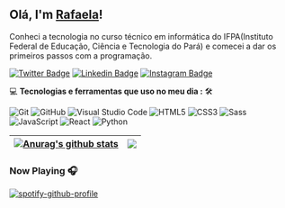 ## Olá, I'm <a href="https://linkedin.com/in/rafaelafccorrea" target="_blank">Rafaela</a>!

Conheci a tecnologia no curso técnico em informática do IFPA(Instituto Federal de Educação, Ciência e Tecnologia do Pará) e comecei a dar os primeiros passos com a programação. 


[![Twitter Badge](https://img.shields.io/badge/-@rafaelacorrea1-blue?style=flat-square&logo=Twitter&logoColor=white&link=https://twitter.com/rafaelacorrea1)](https://twitter.com/rafaelacorrea1)
[![Linkedin Badge](https://img.shields.io/badge/-rafaelafccorrea-blue?style=flat-square&logo=Linkedin&logoColor=white&link=https://linkedin.com/in/rafaelafccorrea)](https://linkedin.com/in/rafaelafccorrea)
[![Instagram Badge](https://img.shields.io/badge/-@rafaelaffc-purple?style=flat-square&logo=Instagram&logoColor=white&link=https://linkedin.com/in/rafaelafccorrea)](https://linkedin.com/in/rafaelafccorrea)


💻 **Tecnologias e ferramentas que uso no meu dia
:** 🛠️<br>

![Git](https://img.shields.io/badge/-Git-000000?style=flat&logo=git&logoColor=F05032&labelColor=ffffff)
![GitHub](https://img.shields.io/badge/-GitHub-000000?style=flat&logo=github&logoColor=000000&labelColor=ffffff)
![Visual Studio Code](https://img.shields.io/badge/-VSCode-000000?style=flat&logo=visual-studio-code&labelColor=007ACC)
![HTML5](https://img.shields.io/badge/-HTML5-000000?style=flat&logo=html5&logoColor=ffffff&labelColor=E34F26)
![CSS3](https://img.shields.io/badge/-CSS3-000000?style=flat&logo=css3&logoColor=ffffff&labelColor=1572B6) 
![Sass](https://img.shields.io/badge/-Sass-000000?style=flat&logo=sass&logoColor=ffffff&labelColor=%23CC6699)
![JavaScript](https://img.shields.io/badge/-JavaScript-000000?style=flat&logo=javascript)
![React](https://img.shields.io/badge/-React-000000?style=flat&logo=React)
![Python](https://img.shields.io/badge/-Python-000000?style=flat&logo=Python)

| <a href="https://github.com/rafaelacorrea/github-readme-stats"><img align="center" src="https://github-readme-stats.vercel.app/api?username=rafaelacorrea&show_icons=true&include_all_commits=true&theme=buefy&hide_border=true" alt="Anurag's github stats" /></a> | <a href="https://github.com/rafaelacorrea/github-readme-stats"><img align="center" src="https://github-readme-stats.vercel.app/api/top-langs/?username=rafaelacorrea&layout=compact&theme=buefy&hide_border=true" /></a> |
| ------------- | ------------- |

### Now Playing 🎧

[![spotify-github-profile](https://spotify-github-profile.vercel.app/api/view?uid=223p2gx6obbktssf26xttvmki&cover_image=true&theme=novatorem&bar_color=53b14f&bar_color_cover=false)](https://github.com/kittinan/spotify-github-profile)
